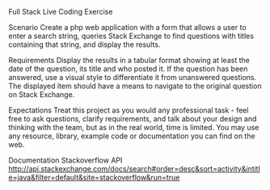 Full Stack Live Coding Exercise

Scenario
Create a php web application with a form that allows a user to enter a search string, queries Stack Exchange to find questions with titles containing that string, and display the results.

Requirements
Display the results in a tabular format showing at least the date of the question, its title and who posted it.
If the question has been answered, use a visual style to differentiate it from unanswered questions.
The displayed item should have a means to navigate to the original question on Stack Exchange.

Expectations
Treat this project as you would any professional task - feel free to ask questions, clarify requirements, and talk about your design and thinking with the team, but as in the real world, time is limited.
You may use any resource, library, example code or documentation you can find on the web.

Documentation
Stackoverflow API
http://api.stackexchange.com/docs/search#order=desc&sort=activity&intitle=java&filter=default&site=stackoverflow&run=true